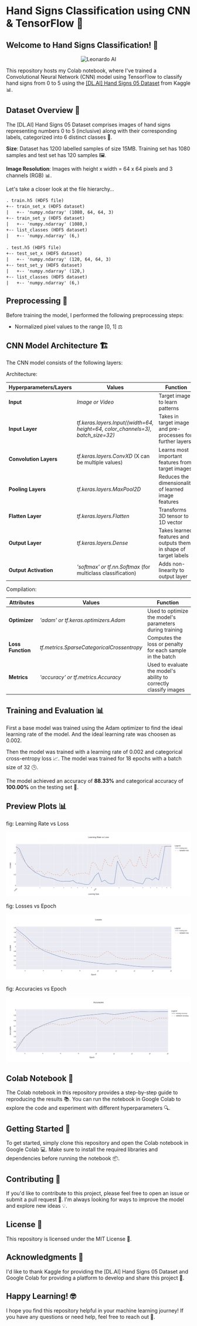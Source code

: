 # **Hand Signs Classification using CNN & TensorFlow 🤖**

**Welcome to Hand Signs Classification! 🙌**
------------------------------------------

<p align="center">
  <img src="https://cdn-images-1.medium.com/max/2600/1*n0bmRzm1oSfagjnPdGbjMA.jpeg" alt="Leonardo AI">
</p>

This repository hosts my Colab notebook, where I've trained a Convolutional Neural Network (CNN) model using TensorFlow to classify hand signs from 0 to 5 using the [[DL.AI] Hand Signs 05 Dataset](https://www.kaggle.com/datasets/shivamaggarwal513/dlai-hand-signs-05/data) from Kaggle 📊.

**Dataset Overview 📁**
---------------------

The [DL.AI] Hand Signs 05 Dataset comprises images of hand signs representing numbers 0 to 5 (inclusive) along with their corresponding labels, categorized into 6 distinct classes 📸.

**Size**: Dataset has 1200 labelled samples of size 15MB. Training set has 1080 samples and test set has 120 samples 🖼️.

**Image Resolution**: Images with height x width = 64 x 64 pixels and 3 channels (RGB) 📊.

Let's take a closer look at the file hierarchy…

    . train.h5 (HDF5 file)
    +-- train_set_x (HDF5 dataset)
    |   +-- 'numpy.ndarray' (1080, 64, 64, 3)
    +-- train_set_y (HDF5 dataset)
    |   +-- 'numpy.ndarray' (1080,)
    +-- list_classes (HDF5 dataset)
    |   +-- 'numpy.ndarray' (6,)

    . test.h5 (HDF5 file)
    +-- test_set_x (HDF5 dataset)
    |   +-- 'numpy.ndarray' (120, 64, 64, 3)
    +-- test_set_y (HDF5 dataset)
    |   +-- 'numpy.ndarray' (120,)
    +-- list_classes (HDF5 dataset)
    |   +-- 'numpy.ndarray' (6,)

**Preprocessing 🔧**
-----------------

Before training the model, I performed the following preprocessing steps:

* Normalized pixel values to the range [0, 1] ⚖️

**CNN Model Architecture 🏗️**
-------------------------

The CNN model consists of the following layers:

Architecture:

| Hyperparameters/Layers | Values | Function |
| ----- | ----- | ----- |
| **Input** | *Image or Video* | Target image to learn patterns |
| **Input Layer** | *tf.keras.layers.Input((width=64, height=64, color_channels=3), batch_size=32)* | Takes in target image and pre-processes for further layers |
| **Convolution Layers** | *tf.keras.layers.ConvXD* (X can be multiple values) | Learns most important features from target images |
| **Pooling Layers** | *tf.keras.layers.MaxPool2D* | Reduces the dimensionality of learned image features |
| **Flatten Layer** | *tf.keras.layers.Flatten* | Transforms 3D tensor to 1D vector |
| **Output Layer** | *tf.keras.layers.Dense* | Takes learned features and outputs them in shape of target labels |
| **Output Activation** | *'softmax' or tf.nn.Softmax* (for multiclass classification) | Adds non-linearity to output layer | 

Compilation:

| Attributes | Values | Function |
| ----- | ----- | ----- |
| **Optimizer** | *'adam' or tf.keras.optimizers.Adam* | Used to optimize the model's parameters during training |
| **Loss Function** | *tf.metrics.SparseCategoricalCrossentropy* |Computes the loss or penalty for each sample in the batch|
| **Metrics** | *'accuracy' or tf.metrics.Accuracy* | Used to evaluate the model's ability to correctly classify images |

**Training and Evaluation 📊**
-------------------------
First a base model was trained using the Adam optimizer to find the ideal learning rate of the model. And the ideal learning rate was choosen as 0.002.

Then the model was trained with a learning rate of 0.002 and categorical cross-entropy loss 📈. The model was trained for 18 epochs with a batch size of 32 🕒.

The model achieved an accuracy of **88.33%** and categorical accuracy of **100.00%** on the testing set 🎉.

**Preview Plots 📊**
-------------------------
fig: Learning Rate vs Loss

<p align="center">
  <img src="https://github.com/PranayJagtap06/ML_Projects/blob/main/Hand_Signs_Classification/assets/lossvslr.png" alt="Learning Rate vs Loss">
</p>

fig: Losses vs Epoch

<p align="center">
  <img src="https://github.com/PranayJagtap06/ML_Projects/blob/main/Hand_Signs_Classification/assets/lossesvsepoch.png" alt="Losses vs Epoch">
</p>

fig: Accuracies vs Epoch

<p align="center">
  <img src="https://github.com/PranayJagtap06/ML_Projects/blob/main/Hand_Signs_Classification/assets/accuraciesvsepoch.png" alt="Accuracies vs Epoch">
</p>

**Colab Notebook 📝**
-----------------

The Colab notebook in this repository provides a step-by-step guide to reproducing the results 📚. You can run the notebook in Google Colab to explore the code and experiment with different hyperparameters 🔍.

**Getting Started 🚀**
-------------------

To get started, simply clone this repository and open the Colab notebook in Google Colab 💻. Make sure to install the required libraries and dependencies before running the notebook 📦.

**Contributing 🤝**
--------------

If you'd like to contribute to this project, please feel free to open an issue or submit a pull request 📝. I'm always looking for ways to improve the model and explore new ideas 💡.

**License 📝**
---------

This repository is licensed under the MIT License 📜.

**Acknowledgments 🙏**
----------------

I'd like to thank Kaggle for providing the [DL.AI] Hand Signs 05 Dataset and Google Colab for providing a platform to develop and share this project 🙏.

**Happy Learning! 🤓**
-------------------

I hope you find this repository helpful in your machine learning journey! If you have any questions or need help, feel free to reach out 🤝.
